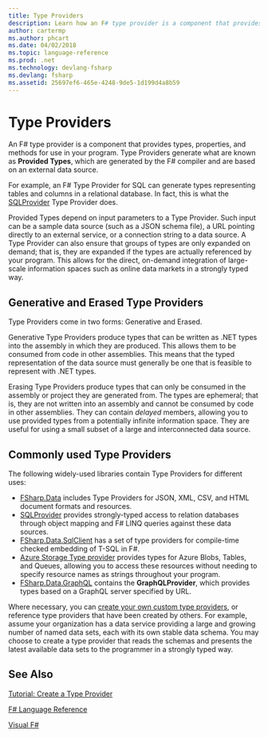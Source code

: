 ```yaml
---
title: Type Providers
description: Learn how an F# type provider is a component that provides types, properties, and methods for use in your programs.
author: cartermp
ms.author: phcart
ms.date: 04/02/2018
ms.topic: language-reference
ms.prod: .net
ms.technology: devlang-fsharp
ms.devlang: fsharp
ms.assetid: 25697ef6-465e-4248-9de5-1d199d4a8b59 
---
```


# Type Providers

An F# type provider is a component that provides types, properties, and methods for use in your program. Type Providers generate what are known as **Provided Types**, which are generated by the F# compiler and are based on an external data source.

For example, an F# Type Provider for SQL can generate types representing tables and columns in a relational database. In fact, this is what the [SQLProvider](https://fsprojects.github.io/SQLProvider/) Type Provider does.

Provided Types depend on input parameters to a Type Provider. Such input can be a sample data source (such as a JSON schema file), a URL pointing directly to an external service, or a connection string to a data source. A Type Provider can also ensure that groups of types are only expanded on demand; that is, they are expanded if the types are actually referenced by your program. This allows for the direct, on-demand integration of large-scale information spaces such as online data markets in a strongly typed way.

## Generative and Erased Type Providers

Type Providers come in two forms: Generative and Erased.

Generative Type Providers produce types that can be written as .NET types into the assembly in which they are produced. This allows them to be consumed from code in other assemblies. This means that the typed representation of the data source must generally be one that is feasible to represent with .NET types.

Erasing Type Providers produce types that can only be consumed in the assembly or project they are generated from. The types are ephemeral; that is, they are not written into an assembly and cannot be consumed by code in other assemblies. They can contain *delayed* members, allowing you to use provided types from a potentially infinite information space. They are useful for using a small subset of a large and interconnected data source.

## Commonly used Type Providers

The following widely-used libraries contain Type Providers for different uses:

- [FSharp.Data](https://fsharp.github.io/FSharp.Data/) includes Type Providers for JSON, XML, CSV, and HTML document formats and resources.
- [SQLProvider](https://fsprojects.github.io/SQLProvider/) provides strongly-typed access to relation databases through object mapping and F# LINQ queries against these data sources.
- [FSharp.Data.SqlClient](https://fsprojects.github.io/FSharp.Data.SqlClient/) has a set of type providers for compile-time checked embedding of T-SQL in F#.
- [Azure Storage Type provider](https://fsprojects.github.io/AzureStorageTypeProvider/) provides types for Azure Blobs, Tables, and Queues, allowing you to access these resources without needing to specify resource names as strings throughout your program.
- [FSharp.Data.GraphQL](https://fsprojects.github.io/FSharp.Data.GraphQL/index.html) contains the **GraphQLProvider**, which provides types based on a GraphQL server specified by URL.

Where necessary, you can [create your own custom type providers](creating-a-type-provider.md), or reference type providers that have been created by others. For example, assume your organization has a data service providing a large and growing number of named data sets, each with its own stable data schema. You may choose to create a type provider that reads the schemas and presents the latest available data sets to the programmer in a strongly typed way.

## See Also
[Tutorial: Create a Type Provider](creating-a-type-provider.md)

[F# Language Reference](../../language-reference/index.md)

[Visual F#](../../index.md)

